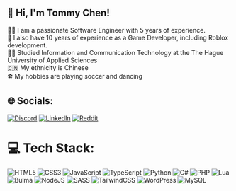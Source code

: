 ## 👋 Hi, I'm Tommy Chen!

👨‍💻 I am a passionate Software Engineer with 5 years of experience. </br>
👾 I also have 10 years of experience as a Game Developer, including Roblox development. </br>
👨‍🎓 Studied Information and Communication Technology at the The Hague University of Applied Sciences </br>
🇨🇳 My ethnicity is Chinese </br>
⚽ My hobbies are playing soccer and dancing </br>


## 🌐 Socials:
[![Discord](https://img.shields.io/badge/Discord-%237289DA.svg?logo=discord&logoColor=white)](https://discord.gg/Phenovaa) [![LinkedIn](https://img.shields.io/badge/LinkedIn-%230077B5.svg?logo=linkedin&logoColor=white)](https://linkedin.com/in/phenovaa) [![Reddit](https://img.shields.io/badge/Reddit-%23FF4500.svg?logo=Reddit&logoColor=white)](https://reddit.com/user/PhenovaaDeveloper) 

# 💻 Tech Stack:
![HTML5](https://img.shields.io/badge/html5-%23E34F26.svg?style=for-the-badge&logo=html5&logoColor=white) ![CSS3](https://img.shields.io/badge/css3-%231572B6.svg?style=for-the-badge&logo=css3&logoColor=white) ![JavaScript](https://img.shields.io/badge/javascript-%23323330.svg?style=for-the-badge&logo=javascript&logoColor=%23F7DF1E) ![TypeScript](https://img.shields.io/badge/typescript-%23007ACC.svg?style=for-the-badge&logo=typescript&logoColor=white) ![Python](https://img.shields.io/badge/python-3670A0?style=for-the-badge&logo=python&logoColor=ffdd54) ![C#](https://img.shields.io/badge/c%23-%23239120.svg?style=for-the-badge&logo=csharp&logoColor=white) ![PHP](https://img.shields.io/badge/php-%23777BB4.svg?style=for-the-badge&logo=php&logoColor=white) ![Lua](https://img.shields.io/badge/lua-%232C2D72.svg?style=for-the-badge&logo=lua&logoColor=white) ![Bulma](https://img.shields.io/badge/bulma-00D0B1?style=for-the-badge&logo=bulma&logoColor=white) ![NodeJS](https://img.shields.io/badge/node.js-6DA55F?style=for-the-badge&logo=node.js&logoColor=white) ![SASS](https://img.shields.io/badge/SASS-hotpink.svg?style=for-the-badge&logo=SASS&logoColor=white) ![TailwindCSS](https://img.shields.io/badge/tailwindcss-%2338B2AC.svg?style=for-the-badge&logo=tailwind-css&logoColor=white) ![WordPress](https://img.shields.io/badge/WordPress-%23117AC9.svg?style=for-the-badge&logo=WordPress&logoColor=white) ![MySQL](https://img.shields.io/badge/mysql-4479A1.svg?style=for-the-badge&logo=mysql&logoColor=white)
<!-- Proudly created with GPRM ( https://gprm.itsvg.in ) -->

